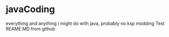 # javaCoding
everything and anything i might do with java, probably no ksp modding 
Test REAME.MD from github

